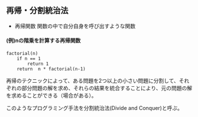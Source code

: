 ## 再帰・分割統治法

- 再帰関数 関数の中で自分自身を呼び出すような関数

#### (例)nの階乗を計算する再帰関数
```
factorial(n)
    if n == 1
        return 1
    return  n * factorial(n-1)
```

再帰のテクニックによって、ある問題を2つ以上の小さい問題に分割して、それぞれの部分問題の解を求め、それらの結果を統合することにより、元の問題の解を求めることができる（場合がある）。

このようなプログラミング手法を分割統治法(Divide and Conquer)と呼ぶ。
